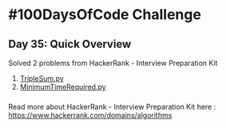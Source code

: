 # #100DaysOfCode Challenge
## Day 35: Quick Overview
Solved 2 problems from HackerRank - Interview Preparation Kit
1. [TripleSum.py](https://github.com/sandeep-krishna/100DaysOfCode/blob/master/Day%2035/TripleSum.py)
2. [MinimumTimeRequired.py](https://github.com/sandeep-krishna/100DaysOfCode/blob/master/Day%2035/MinimumTimeRequired.py)
### 
Read more about HackerRank - Interview Preparation Kit here : https://www.hackerrank.com/domains/algorithms